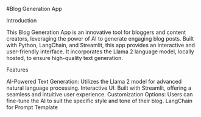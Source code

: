 #Blog Generation App


Introduction

This Blog Generation App is an innovative tool for bloggers and content creators, leveraging the power of AI to generate engaging blog posts. Built with Python, LangChain, and Streamlit, this app provides an interactive and user-friendly interface. It incorporates the Llama 2 language model, locally hosted, to ensure high-quality text generation.



Features

AI-Powered Text Generation: Utilizes the Llama 2 model for advanced natural language processing.
Interactive UI: Built with Streamlit, offering a seamless and intuitive user experience.
Customization Options: Users can fine-tune the AI to suit the specific style and tone of their blog.
LangChain for Prompt Template